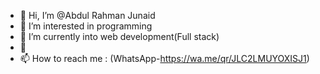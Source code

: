 - 👋 Hi, I’m @Abdul Rahman Junaid
- 👀 I’m interested in programming
- 🌱 I’m currently into web development(Full stack)
- 💞️
- 📫 How to reach me : (WhatsApp-https://wa.me/qr/JLC2LMUYOXISJ1)

<!---
Junaid-12345/Junaid-12345 is a ✨ special ✨ repository because its `README.md` (this file) appears on your GitHub profile.
You can click the Preview link to take a look at your changes.
--->
